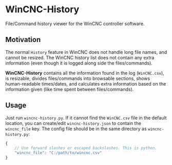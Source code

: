 # WinCNC-History

File/Command history viewer for the WinCNC controller software.

## Motivation

The normal `History` feature in WinCNC does not handle long file names,
and cannot be resized. The WinCNC history list does not contain
any extra information (even though it is logged along side the files/commands).

**WinCNC-History** contains all the information found in the log (`WinCNC.csv`),
is resizable, divides files/commands into browsable sections, shows human-readable
times/dates, and calculates extra information based on the information given
(like time spent between files/commands).

## Usage

Just run `wincnc-history.py`. If it cannot find the `WinCNC.csv` file in the
default location, you can create/edit `wincnc-history.json` to contain the
`wincnc_file` key. The config file should be in the same directory as
`wincnc-history.py`:

```javascript
{
    // Use forward slashes or escaped backslashes. This is python.
    "wincnc_file": "C:/path/to/wincnc.csv"
}
````
